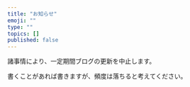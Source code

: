 ```yaml
---
title: "お知らせ"
emoji: ""
type: ""
topics: []
published: false
---
```


諸事情により、一定期間ブログの更新を中止します。

書くことがあれば書きますが、頻度は落ちると考えてください。